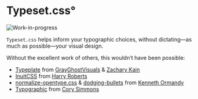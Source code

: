# Typeset.css°

![Work-in-progress](https://img.shields.io/badge/status-WIP-orange.svg?style=flat)

`Typeset.css` helps inform your typographic choices, without dictating—as much as possible—your visual design.

Without the excellent work of others, this wouldn’t have been possible:
- [Typeplate][typeplate] from [GrayGhostVisuals][ggv] & [Zachary Kain][zakkain]
- [InuitCSS][inuit] from [Harry Roberts][cssw]
- [normalize-opentype.css][normo] & [dodging-bullets][bullets] from [Kenneth Ormandy][kormandy]
- [Typographic][typographic] from [Cory Simmons][corysimmons]

[typeplate]: http://typeplate.com/
[ggv]: https://github.com/grayghostvisuals
[zakkain]: https://github.com/zakkain
[inuit]: https://github.com/inuitcss
[cssw]: https://github.com/csswizardry
[normo]: https://github.com/kennethormandy/normalize-opentype.css
[bullets]: https://github.com/kennethormandy/dodging-bullets
[kormandy]: https://github.com/kennethormandy
[typographic]: https://github.com/corysimmons/typographic
[corysimmons]: https://github.com/corysimmons
